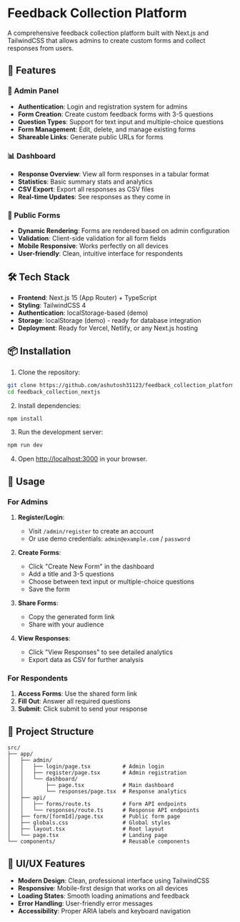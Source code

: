 # Feedback Collection Platform

A comprehensive feedback collection platform built with Next.js and TailwindCSS that allows admins to create custom forms and collect responses from users.

## 🚀 Features

### 🔐 Admin Panel
- **Authentication**: Login and registration system for admins
- **Form Creation**: Create custom feedback forms with 3-5 questions
- **Question Types**: Support for text input and multiple-choice questions
- **Form Management**: Edit, delete, and manage existing forms
- **Shareable Links**: Generate public URLs for forms

### 📊 Dashboard
- **Response Overview**: View all form responses in a tabular format
- **Statistics**: Basic summary stats and analytics
- **CSV Export**: Export all responses as CSV files
- **Real-time Updates**: See responses as they come in

### 📄 Public Forms
- **Dynamic Rendering**: Forms are rendered based on admin configuration
- **Validation**: Client-side validation for all form fields
- **Mobile Responsive**: Works perfectly on all devices
- **User-friendly**: Clean, intuitive interface for respondents

## 🛠️ Tech Stack

- **Frontend**: Next.js 15 (App Router) + TypeScript
- **Styling**: TailwindCSS 4
- **Authentication**: localStorage-based (demo)
- **Storage**: localStorage (demo) - ready for database integration
- **Deployment**: Ready for Vercel, Netlify, or any Next.js hosting

## 📦 Installation

1. Clone the repository:
```bash
git clone https://github.com/ashutosh31123/feedback_collection_platform.git
cd feedback_collection_nextjs
```

2. Install dependencies:
```bash
npm install
```

3. Run the development server:
```bash
npm run dev
```

4. Open [http://localhost:3000](http://localhost:3000) in your browser.

## 🎯 Usage

### For Admins

1. **Register/Login**: 
   - Visit `/admin/register` to create an account
   - Or use demo credentials: `admin@example.com` / `password`

2. **Create Forms**:
   - Click "Create New Form" in the dashboard
   - Add a title and 3-5 questions
   - Choose between text input or multiple-choice questions
   - Save the form

3. **Share Forms**:
   - Copy the generated form link
   - Share with your audience

4. **View Responses**:
   - Click "View Responses" to see detailed analytics
   - Export data as CSV for further analysis

### For Respondents

1. **Access Forms**: Use the shared form link
2. **Fill Out**: Answer all required questions
3. **Submit**: Click submit to send your response

## 🔧 Project Structure

```
src/
├── app/
│   ├── admin/
│   │   ├── login/page.tsx          # Admin login
│   │   ├── register/page.tsx       # Admin registration
│   │   └── dashboard/
│   │       ├── page.tsx            # Main dashboard
│   │       └── responses/page.tsx  # Response analytics
│   ├── api/
│   │   ├── forms/route.ts          # Form API endpoints
│   │   └── responses/route.ts      # Response API endpoints
│   ├── form/[formId]/page.tsx      # Public form page
│   ├── globals.css                 # Global styles
│   ├── layout.tsx                  # Root layout
│   └── page.tsx                    # Landing page
└── components/                     # Reusable components
```

## 🎨 UI/UX Features

- **Modern Design**: Clean, professional interface using TailwindCSS
- **Responsive**: Mobile-first design that works on all devices
- **Loading States**: Smooth loading animations and feedback
- **Error Handling**: User-friendly error messages
- **Accessibility**: Proper ARIA labels and keyboard navigation
